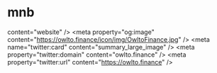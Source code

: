 # mnb
content="website" />   &lt;meta property="og:image" content="https://owlto.finance/icon/img/OwltoFinance.jpg" />   &lt;meta name="twitter:card" content="summary_large_image" />   &lt;meta property="twitter:domain" content="owlto.finance" />   &lt;meta property="twitter:url" content="https://owlto.finance" />
